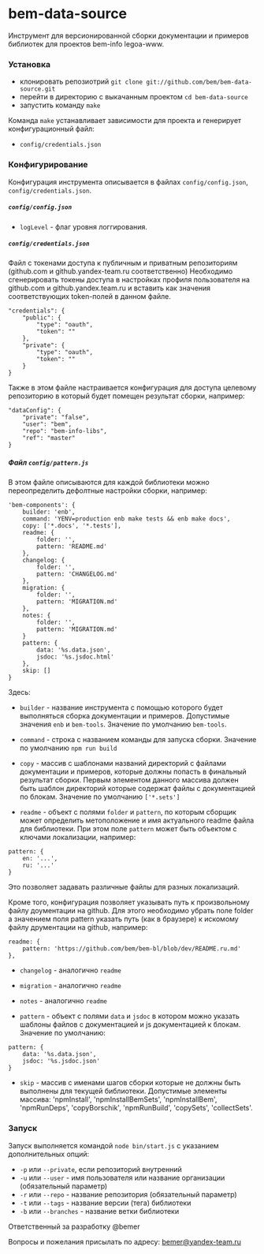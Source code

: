 bem-data-source
===============

Инструмент для версионированной сборки документации и примеров библиотек для проектов bem-info legoa-www.

### Установка

* клонировать репозиотрий `git clone git://github.com/bem/bem-data-source.git`
* перейти в директорию с выкачанным проектом `cd bem-data-source`
* запустить команду `make`

Команда `make` устанавливает зависимости для проекта и генерирует конфигурационный файл:
* `config/credentials.json`

### Конфигурирование

Конфигурация инструмента описывается в файлах `config/config.json`, `config/credentials.json`.

##### `config/config.json`

* `logLevel` - флаг уровня логгирования.

##### `config/credentials.json`

Файл с токенами доступа к публичным и приватным репозиториям (github.com и github.yandex-team.ru соответственно)
Необходимо сгенерировать токены доступа в настройках профиля пользователя на github.com и github.yandex.team.ru
и вставить как значения соответствующих token-полей в данном файле.

```
"credentials": {
    "public": {
        "type": "oauth",
        "token": ""
    },
    "private": {
        "type": "oauth",
        "token": ""
    }
}
```

Также в этом файле настраивается конфигурация для доступа целевому репозиторию
в который будет помещен результат сборки, например:

```
"dataConfig": {
    "private": "false",
    "user": "bem",
    "repo": "bem-info-libs",
    "ref": "master"
}
```

##### Файл `config/pattern.js`

В этом файле описываются для каждой библиотеки можно переопределить дефолтные настройки сборки, например:

```
'bem-components': {
    builder: 'enb',
    command: 'YENV=production enb make tests && enb make docs',
    copy: ['*.docs', '*.tests'],
    readme: {
        folder: '',
        pattern: 'README.md'
    },
    changelog: {
        folder: '',
        pattern: 'CHANGELOG.md'
    },
    migration: {
        folder: '',
        pattern: 'MIGRATION.md'
    },
    notes: {
        folder: '',
        pattern: 'MIGRATION.md'
    }
    pattern: {
        data: '%s.data.json',
        jsdoc: '%s.jsdoc.html'
    },
    skip: []
}
```

Здесь:

* `builder` - название инструмента с помощью которого будет выполняться сборка документации и примеров.
 Допустимые значения `enb` и `bem-tools`. 
 Значение по умолчанию `bem-tools`.
 
* `command` - строка с названием команды для запуска сборки. 
 Значение по умолчанию `npm run build`

* `copy` - массив с шаблонами названий директорий с файлами документации и примеров, 
которые должны попасть в финальный результат сборки. Первым элементом данного массива должен быть шаблон директорий
которые содержат файлы с документацией по блокам.
 Значение по умолчанию `['*.sets']`

* `readme` - объект с полями `folder` и `pattern`, по которым сборщик может определить метоположение
 и имя актуального readme файла для библиотеки. При этом поле `pattern` может быть объектом c ключами
 локализации, например: 
 
```
pattern: {
    en: '...',
    ru: '...'
}
```
 
Это позволяет задавать различные файлы для разных локализаций. 

Кроме того, конфигурация позволяет указывать путь к  произвольному файлу доументации на github.
Для этого необходимо убрать поле folder а значением поля pattern указать путь (как в браузере)
к искомому файлу друментации на github, например:

```
readme: {
    pattern: 'https://github.com/bem/bem-bl/blob/dev/README.ru.md'
},
```

* `changelog` - аналогично `readme`
* `migration` - аналогично `readme`
* `notes` - аналогично `readme`

* `pattern` - объект с полями `data` и `jsdoc` в котором можно указать шаблоны файлов с документацией
и js документацией к блокам. Значение по умолчанию:

```
pattern: {
    data: '%s.data.json',
    jsdoc: '%s.jsdoc.json'
}
```

* `skip` - массив с именами шагов сборки которые не должны быть выполнены для текущей библиотеки. 
Допустимые элементы массива: 'npmInstall', 'npmInstallBemSets', 'npmInstallBem', 'npmRunDeps', 'copyBorschik', 'npmRunBuild',
'copySets', 'collectSets'.


### Запуск

Запуск выполняется командой `node bin/start.js` с указанием дополнительных опций:

* `-p` или `--private`, если репозиторий внутренний
* `-u` или `--user` - имя пользователя или название организации (обязательный параметр)
* `-r` или `--repo` - название репозитория (обязательный параметр)
* `-t` или `--tags` - название версии (тега) библиотеки
* `-b` или `--branches` - название ветки библиотеки

Ответственный за разработку @bemer

Вопросы и пожелания присылать по адресу: bemer@yandex-team.ru

